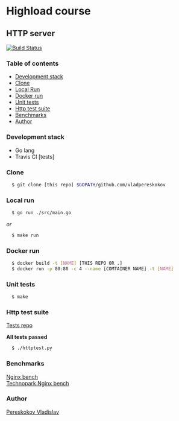 # Highload course

## HTTP server

[![Build Status](https://travis-ci.org/vladpereskokov/Technopark_HighLoad-nginx.svg?branch=develop)](https://travis-ci.org/vladpereskokov/Technopark_HighLoad-nginx)  

### Table of contents
  * [Development stack](#dstack)  
  * [Clone](#clone)  
  * [Local Run](#lrun)  
  * [Docker run](#drun)  
  * [Unit tests](#utest)  
  * [Http test suite](#htest)  
  * [Benchmarks](#benchs)  
  * [Author](#author)  

<a name="dstack"></a>
### Development stack

* Go lang
* Travis CI [tests]

<a name="clone"></a>
### Clone

```bash
  $ git clone [this repo] $GOPATH/github.com/vladpereskokov
```

<a name="lrun"></a>
### Local run

```bash
  $ go run ./src/main.go
```  
*or*  
```bash
  $ make run
```

<a name="drun"></a>
### Docker run

```bash
  $ docker build -t [NAME] [THIS REPO OR .]
  $ docker run -p 80:80 -c 4 --name [COMTAINER NAME] -t [NAME]
```  

<a name="utest"></a>
### Unit tests

```bash
  $ make
```

<a name="htest"></a>
### Http test suite

[Tests repo](https://github.com/init/http-test-suite)  

**All tests passed**  

```bash
  $ ./httptest.py
```

<a name="benchs"></a>
### Benchmarks

[Nginx bench](https://github.com/vladpereskokov/Technopark_HighLoad-nginx/blob/master/test-nginx.md)  
[Technopark Nginx bench](https://github.com/vladpereskokov/Technopark_HighLoad-nginx/blob/master/test-technopark-nginx.md)  

<a name="author"></a>
### Author  
[Pereskokov Vladislav](https://vladpereskokov.github.io/vladislav_pereskokov/)  
